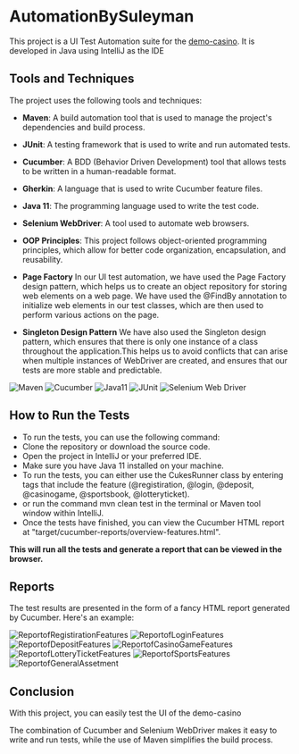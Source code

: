 # AutomationBySuleyman

This project is a UI Test Automation suite for the [demo-casino](https://demo.ft-crm.com/).
It is developed in Java using IntelliJ as the IDE

## Tools and Techniques

The project uses the following tools and techniques:

- **Maven**: A build automation tool that is used to manage the project's dependencies and build process.
- **JUnit**: A testing framework that is used to write and run automated tests.
- **Cucumber**: A BDD (Behavior Driven Development) tool that allows tests to be written in a human-readable format.
- **Gherkin**: A language that is used to write Cucumber feature files.
- **Java 11**: The programming language used to write the test code.
- **Selenium WebDriver**: A tool used to automate web browsers.

  
- **OOP Principles**:
This project follows object-oriented programming principles,
which allow for better code organization, encapsulation, and reusability.


- **Page Factory**
In our UI test automation, we have used the Page Factory design pattern, 
which helps us to create an object repository for storing web elements on a web page.
We have used the @FindBy annotation to initialize web elements in our test classes, 
which are then used to perform various actions on the page.


- **Singleton Design Pattern**
We have also used the Singleton design pattern, 
which ensures that there is only one instance of a class throughout the application.This helps us to avoid conflicts 
that can arise when multiple instances of WebDriver are created, 
and ensures that our tests are more stable and predictable.

![Maven](src/test/resources/images/libraries/apache_maven.png?raw=true)
![Cucumber](src/test/resources/images/libraries/cucumber.png?raw=true)
![Java11](src/test/resources/images/libraries/java11.png?raw=true)
![JUnit](src/test/resources/images/libraries/junit.png?raw=true)
![Selenium Web Driver](src/test/resources/images/libraries/selenium_web_driver.png?raw=true)

## How to Run the Tests
- To run the tests, you can use the following command:
- Clone the repository or download the source code.
- Open the project in IntelliJ or your preferred IDE.
- Make sure you have Java 11 installed on your machine.
- To run the tests, you can either use the CukesRunner class by entering tags that include the feature (@registiration, @login, @deposit, @casinogame, @sportsbook, @lotteryticket).
- or run the command mvn clean test in the terminal or Maven tool window within IntelliJ.
- Once the tests have finished, you can view the Cucumber HTML report at "target/cucumber-reports/overview-features.html".

**This will run all the tests and generate a report that can be viewed in the browser.**

## Reports
The test results are presented in the form of a fancy HTML report generated by Cucumber. Here's an example:

![ReportofRegistirationFeatures](src/test/resources/images/reports/registiration.jpg)
![ReportofLoginFeatures](src/test/resources/images/reports/login.jpg)
![ReportofDepositFeatures](src/test/resources/images/reports/deposit.jpg)
![ReportofCasinoGameFeatures](src/test/resources/images/reports/casinogame.jpg)
![ReportofLotteryTicketFeatures](src/test/resources/images/reports/lotteryticket.jpg)
![ReportofSportsFeatures](src/test/resources/images/reports/sportsbook.jpg)
![ReportofGeneralAssetment](src/test/resources/images/reports/general_assestment.jpg)

## Conclusion
With this project, you can easily test the UI of the demo-casino

The combination of Cucumber and Selenium WebDriver makes it easy to write and run tests,
while the use of Maven simplifies the build process.
